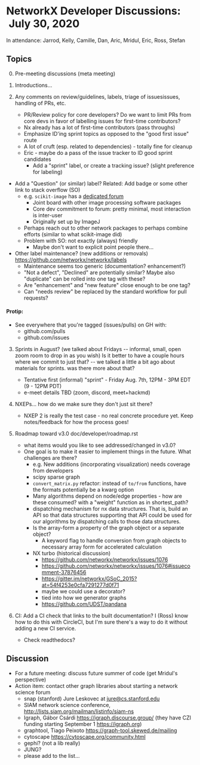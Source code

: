 # NetworkX Developer Discussions:  July 30, 2020

In attendance: Jarrod, Kelly, Camille, Dan, Aric, Mridul, Eric, Ross, Stefan

## Topics

0. Pre-meeting discussions (meta meeting)

1. Introductions...

2. Any comments on review/guidelines, labels, triage of issuesissues, handling of PRs, etc.
   - PR/Review policy for core developers? Do we want to limit PRs from core devs in favor of labelling issues for first-time contributors?
   * Nx already has a lot of first-time contributors (pass throughs)
   * Emphasize ID'ing sprint topics as opposed to the "good first issue" route
   * A lot of cruft (esp. related to dependencies) - totally fine for cleanup
   * Eric - maybe do a pass of the issue tracker to ID good sprint candidates
     - Add a "sprint" label, or create a tracking issue? (slight preference for labeling)
 - Add a "Question" (or similar) label? Related: Add badge or some other link to stack overflow (SO)
   * e.g. `scikit-image` has a [dedicated forum](https://forum.image.sc/)
     - Joint board with other image processing software packages
     - Core dev commitment to forum: pretty minimal, most interaction is inter-user
     - Originally set up by ImageJ
   * Perhaps reach out to other network packages to perhaps combine efforts (similar to what scikit-image did)
   * Problem with SO: not exactly (always) friendly
     - Maybe don't want to explicit point people there...
 - Other label maintenance? (new additions or removals) https://github.com/networkx/networkx/labels
     - Maintenance seems too generic (documentation? enhancement?)
     - "Not a defect", "Declined" are potentially similar? Maybe also "duplicate" can be rolled into one tag with these?
     - Are "enhancement" and "new feature" close enough to be one tag?
     - Can "needs review" be replaced by the standard workflow for pull requests?

#### Protip:
 - See everywhere that you're tagged (issues/pulls) on GH with:
   * github.com/pulls
   * github.com/issues

3. Sprints in August?  (we talked about Fridays --    informal, small, open zoom room to drop in as you wish) Is it better to have a couple hours where we commit to just that? -- we talked a little a bit ago about materials for sprints. was there more about that?
   - Tentative first (informal) "sprint" - Friday Aug. 7th, 12PM - 3PM EDT (9 - 12PM PDT)
   - e-meet details TBD (zoom, discord, meet+hackmd)
 
4. NXEPs... how do we make sure they don't just sit there?
   - NXEP 2 is really the test case - no real concrete procedure yet. Keep notes/feedback for how the process goes!

5. Roadmap toward v3.0   doc/developer/roadmap.rst
   - what items would you like to see addressed/changed in v3.0?
   - One goal is to make it easier to implement things in the future. What challenges are there? 
     * e.g. New additions (incorporating visualization) needs coverage from developers
     * scipy sparse graph
     * `convert_matrix.py` refactor: instead of `to/from` functions, have the formats potentially be a kwarg option
     * Many algorithms depend on node/edge properties - how are these consumed? with a "weight" function as in shortest_path? 
     * dispatching mechanism for nx data structures. That is, build an API so that data structures supporting that API could be used for our algorithms by dispatching calls to those data structures.
     * Is the array-form a property of the graph object or a separate object?
       - A keyword flag to handle conversion from graph objects to necessary array form for accelerated calculation
     * NX turbo (historical discussion)
       - https://github.com/networkx/networkx/issues/1076
       - https://github.com/networkx/networkx/issues/1076#issuecomment-37876456
       - https://gitter.im/networkx/GSoC_2015?at=54f4253e0cfa7291277d0f71
       - maybe we could use a decorator?
       - tied into how we generator graphs
       - https://github.com/UDST/pandana

6. CI: Add a CI check that links to the built documentation? I (Ross) know how to do this with CircleCI, but I'm sure there's a way to do it without adding a new CI service. 
    - Check readthedocs?

## Discussion

 - For a future meeting: discuss future summer of code (get Mridul's perspective)
 - Action item: contact other graph libraries about starting a network science forum
   * snap (stanford) Jure Leskovec at jure@cs.stanford.edu
   * SIAM network science conference, http://lists.siam.org/mailman/listinfo/siam-ns
   * Igraph, Gábor Csárdi https://igraph.discourse.group/ (they have CZI funding starting September 1 https://igraph.org)
   * graphtool, Tiago Peixoto https://graph-tool.skewed.de/mailing
   * cytoscape https://cytoscape.org/community.html
   * gephi? (not a lib really)
   * JUNG?
   * please add to the list...